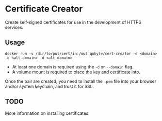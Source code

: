 # Certificate Creator

Create self-signed certificates for use in the development of HTTPS services.

## Usage

```
docker run -v /dir/to/put/cert/in:/out qubyte/cert-creator -d <domain> -d <alt-domain> -d <alt-domain>
```

 - At least one domain is required using the `-d` or `--domain` flag.
 - A volume mount is required to place the key and certificate into.

Once the pair are created, you need to install the `.pem` file into your browser
and/or system keychain, and trust it for SSL.

## TODO

More information on installing certificates.
